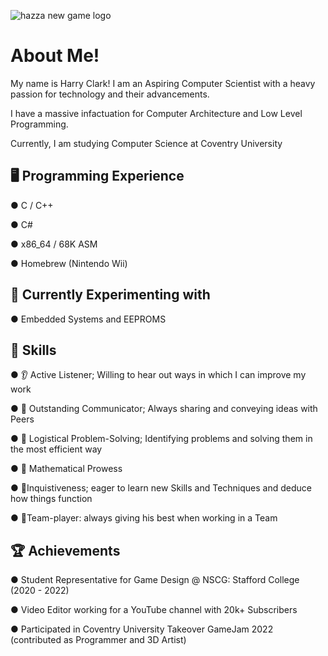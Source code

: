 ![hazza new game logo](https://user-images.githubusercontent.com/107435091/192368726-36b72be3-784e-438f-aecd-311cf27fc007.png)


# About Me!

My name is Harry Clark!
I am an Aspiring Computer Scientist with a heavy passion for technology and their advancements.

I have a massive infactuation for Computer Architecture and Low Level Programming.

Currently, I am studying Computer Science at Coventry University

## 🖥️ Programming Experience
● C / C++

● C#

● x86_64 / 68K ASM

● Homebrew (Nintendo Wii)

## 🧬 Currently Experimenting with

● Embedded Systems and EEPROMS

## 🔧 Skills

● 👂 Active Listener; Willing to hear out ways in which I can improve my work

● 💬 Outstanding Communicator; Always sharing and conveying ideas with Peers

● 🧩 Logistical Problem-Solving; Identifying problems and solving them in the most efficient way

● 📘 Mathematical Prowess

● 🧠Inquistiveness; eager to learn new Skills and Techniques and deduce how things function

● 👥Team-player: always giving his best when working in a Team

## 🏆 Achievements

● Student Representative for Game Design @ NSCG: Stafford College (2020 - 2022)

● Video Editor working for a YouTube channel with 20k+ Subscribers

● Participated in Coventry University Takeover GameJam 2022 (contributed as Programmer and 3D Artist)
